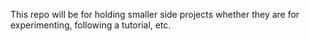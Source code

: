 This repo will be for holding smaller side projects whether they are for experimenting, following a tutorial, etc.
